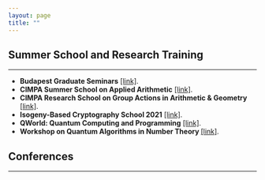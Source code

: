 ```yaml
---
layout: page
title: ""
---
```

## Summer School and Research Training
---
* <b>Budapest Graduate Seminars</b> [[link]](https://bgs.renyi.hu).
* <b>CIMPA Summer School on Applied Arithmetic</b> [[link]](https://susaan.inria.fr).
* <b>CIMPA Research School on Group Actions in Arithmetic & Geometry</b> [[link]](http://www.rnta.eu/Yogyakarta2020/appl.html).
* <b>Isogeny-Based Cryptography School 2021</b> [[link]](https://isogenyschool2020.co.uk/).
* <b>QWorld: Quantum Computing and Programming</b> [[link]](https://qworld.net/qcourse511-2/).
* <b>Workshop on Quantum Algorithms in Number Theory </b> [[link]](http://www.fields.utoronto.ca/activities/21-22/quantum-algorithms).

## Conferences
---

